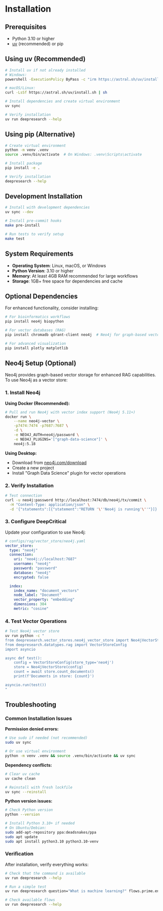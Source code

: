 # Installation

## Prerequisites

- Python 3.10 or higher
- [uv](https://docs.astral.sh/uv/) (recommended) or pip

## Using uv (Recommended)

```bash
# Install uv if not already installed
# Windows:
powershell -ExecutionPolicy ByPass -c "irm https://astral.sh/uv/install.ps1 | iex"

# macOS/Linux:
curl -LsSf https://astral.sh/uv/install.sh | sh

# Install dependencies and create virtual environment
uv sync

# Verify installation
uv run deepresearch --help
```

## Using pip (Alternative)

```bash
# Create virtual environment
python -m venv .venv
source .venv/bin/activate  # On Windows: .venv\Scripts\activate

# Install package
pip install -e .

# Verify installation
deepresearch --help
```

## Development Installation

```bash
# Install with development dependencies
uv sync --dev

# Install pre-commit hooks
make pre-install

# Run tests to verify setup
make test
```

## System Requirements

- **Operating System**: Linux, macOS, or Windows
- **Python Version**: 3.10 or higher
- **Memory**: At least 4GB RAM recommended for large workflows
- **Storage**: 1GB+ free space for dependencies and cache

## Optional Dependencies

For enhanced functionality, consider installing:

```bash
# For bioinformatics workflows
pip install neo4j biopython

# For vector databases (RAG)
pip install chromadb qdrant-client neo4j  # Neo4j for graph-based vector storage

# For advanced visualization
pip install plotly matplotlib
```

## Neo4j Setup (Optional)

Neo4j provides graph-based vector storage for enhanced RAG capabilities. To use Neo4j as a vector store:

### 1. Install Neo4j

**Using Docker (Recommended):**
```bash
# Pull and run Neo4j with vector index support (Neo4j 5.11+)
docker run \
    --name neo4j-vector \
    -p7474:7474 -p7687:7687 \
    -d \
    -e NEO4J_AUTH=neo4j/password \
    -e NEO4J_PLUGINS='["graph-data-science"]' \
    neo4j:5.18
```

**Using Desktop:**
- Download from [neo4j.com/download](https://neo4j.com/download/)
- Create a new project
- Install "Graph Data Science" plugin for vector operations

### 2. Verify Installation

```bash
# Test connection
curl -u neo4j:password http://localhost:7474/db/neo4j/tx/commit \
  -H "Content-Type: application/json" \
  -d '{"statements":[{"statement":"RETURN '\''Neo4j is running'\''"}]}'
```

### 3. Configure DeepCritical

Update your configuration to use Neo4j:

```yaml
# configs/rag/vector_store/neo4j.yaml
vector_store:
  type: "neo4j"
  connection:
    uri: "neo4j://localhost:7687"
    username: "neo4j"
    password: "password"
    database: "neo4j"
    encrypted: false

  index:
    index_name: "document_vectors"
    node_label: "Document"
    vector_property: "embedding"
    dimensions: 384
    metric: "cosine"
```

### 4. Test Vector Operations

```bash
# Test Neo4j vector store
uv run python -c "
from deepresearch.vector_stores.neo4j_vector_store import Neo4jVectorStore
from deepresearch.datatypes.rag import VectorStoreConfig
import asyncio

async def test():
    config = VectorStoreConfig(store_type='neo4j')
    store = Neo4jVectorStore(config)
    count = await store.count_documents()
    print(f'Documents in store: {count}')

asyncio.run(test())
"
```

## Troubleshooting

### Common Installation Issues

**Permission denied errors:**
```bash
# Use sudo if needed (not recommended)
sudo uv sync

# Or use virtual environment
python -m venv .venv && source .venv/bin/activate && uv sync
```

**Dependency conflicts:**
```bash
# Clear uv cache
uv cache clean

# Reinstall with fresh lockfile
uv sync --reinstall
```

**Python version issues:**
```bash
# Check Python version
python --version

# Install Python 3.10+ if needed
# On Ubuntu/Debian:
sudo add-apt-repository ppa:deadsnakes/ppa
sudo apt update
sudo apt install python3.10 python3.10-venv
```

### Verification

After installation, verify everything works:

```bash
# Check that the command is available
uv run deepresearch --help

# Run a simple test
uv run deepresearch question="What is machine learning?" flows.prime.enabled=false

# Check available flows
uv run deepresearch --help
```
